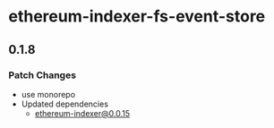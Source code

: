 # ethereum-indexer-fs-event-store

## 0.1.8

### Patch Changes

- use monorepo
- Updated dependencies
  - ethereum-indexer@0.0.15
